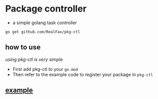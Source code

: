 # Package controller
 - a simple golang task controller

```
go get github.com/RealFax/pkg-ctl
```
## how to use  

 _using pkg-ctl is very simple_
 
 - First add pkg-ctl to your `go.mod`
 - Then refer to the example code to register your package in `pkg-ctl`


## [example](https://github.com/RealFax/pkg-ctl/tree/master/example)
